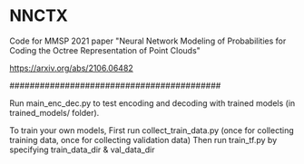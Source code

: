 # NNCTX

Code for MMSP 2021 paper "Neural Network Modeling of Probabilities for Coding the Octree Representation of Point Clouds"

https://arxiv.org/abs/2106.06482

##########################################

Run main_enc_dec.py to test encoding and decoding with trained models (in trained_models/ folder).

To train your own models, 
First run collect_train_data.py (once for collecting training data, once for collecting validation data)
Then run train_tf.py by specifying train_data_dir & val_data_dir 
